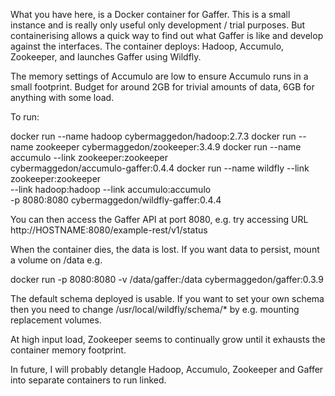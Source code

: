 What you have here, is a Docker container for Gaffer.  This is a small
instance and is really only useful only development / trial
purposes.  But containerising allows a quick way to find out what Gaffer is
like and develop against the interfaces.  The container deploys: Hadoop,
Accumulo, Zookeeper, and launches Gaffer using Wildfly.

The memory settings of Accumulo are low to ensure Accumulo runs in a
small footprint.  Budget for around 2GB for trivial amounts of data, 6GB
for anything with some load.

To run:

  docker run --name hadoop cybermaggedon/hadoop:2.7.3
  docker run --name zookeeper cybermaggedon/zookeeper:3.4.9
  docker run --name accumulo --link zookeeper:zookeeper \
  	cybermaggedon/accumulo-gaffer:0.4.4
  docker run --name wildfly --link zookeeper:zookeeper \
    --link hadoop:hadoop --link accumulo:accumulo \
    -p 8080:8080 cybermaggedon/wildfly-gaffer:0.4.4

You can then access the Gaffer API at port 8080, e.g. try accessing URL
http://HOSTNAME:8080/example-rest/v1/status

When the container dies, the data is lost.  If you want data to persist,
mount a volume on /data e.g.

  docker run -p 8080:8080 -v /data/gaffer:/data cybermaggedon/gaffer:0.3.9

The default schema deployed is usable.  If you want to set your own schema
then you need to change /usr/local/wildfly/schema/* by e.g. mounting
replacement volumes.

At high input load, Zookeeper seems to continually grow until it exhausts the
container memory footprint.

In future, I will probably detangle Hadoop, Accumulo, Zookeeper and Gaffer
into separate containers to run linked.

